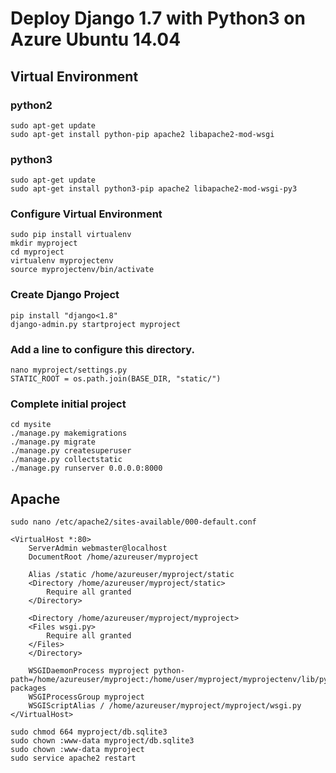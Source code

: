 # Deploy Django 1.7 with Python3 on Azure Ubuntu 14.04

## Virtual Environment
### python2
```
sudo apt-get update
sudo apt-get install python-pip apache2 libapache2-mod-wsgi
```
### python3
```
sudo apt-get update
sudo apt-get install python3-pip apache2 libapache2-mod-wsgi-py3
```

### Configure Virtual Environment
```
sudo pip install virtualenv
mkdir myproject
cd myproject
virtualenv myprojectenv
source myprojectenv/bin/activate
```

### Create Django Project
```
pip install "django<1.8"
django-admin.py startproject myproject
```
### Add a line to configure this directory.
```
nano myproject/settings.py
STATIC_ROOT = os.path.join(BASE_DIR, "static/")
```
### Complete initial project 
```
cd mysite
./manage.py makemigrations
./manage.py migrate
./manage.py createsuperuser
./manage.py collectstatic
./manage.py runserver 0.0.0.0:8000
```

## Apache
```
sudo nano /etc/apache2/sites-available/000-default.conf
```
```
<VirtualHost *:80>
    ServerAdmin webmaster@localhost
    DocumentRoot /home/azureuser/myproject

    Alias /static /home/azureuser/myproject/static
    <Directory /home/azureuser/myproject/static>
        Require all granted
    </Directory>
    
    <Directory /home/azureuser/myproject/myproject>
    <Files wsgi.py>
        Require all granted
    </Files>
    </Directory>
    
    WSGIDaemonProcess myproject python-path=/home/azureuser/myproject:/home/user/myproject/myprojectenv/lib/python2.7/site-packages
    WSGIProcessGroup myproject
    WSGIScriptAlias / /home/azureuser/myproject/myproject/wsgi.py
</VirtualHost>
```
```
sudo chmod 664 myproject/db.sqlite3
sudo chown :www-data myproject/db.sqlite3
sudo chown :www-data myproject
sudo service apache2 restart
```
